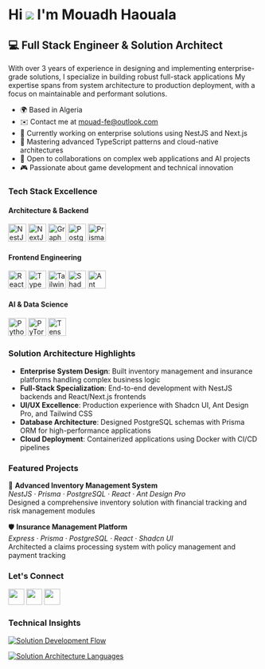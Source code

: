 Hi ![](https://user-images.githubusercontent.com/18350557/176309783-0785949b-9127-417c-8b55-ab5a4333674e.gif) I'm Mouadh Haouala
==============================================================================================================================

💻 Full Stack Engineer & Solution Architect 
---------------------------------------------------------------------------

With over 3 years of experience in designing and implementing enterprise-grade solutions, I specialize in building robust full-stack applications My expertise spans from system architecture to production deployment, with a focus on maintainable and performant solutions.

* 🌍  Based in Algeria
* ✉️  Contact me at [mouad-fe@outlook.com](mailto:mouad-fe@outlook.com)
* 🚀  Currently working on enterprise solutions using NestJS and Next.js
* 🧠  Mastering advanced TypeScript patterns and cloud-native architectures
* 🤝  Open to collaborations on complex web applications and AI projects
* 🎮  Passionate about game development and technical innovation

### Tech Stack Excellence

#### Architecture & Backend
<p align="left">
<a href="https://nestjs.com/" target="_blank" rel="noreferrer"><img src="https://raw.githubusercontent.com/danielcranney/readme-generator/main/public/icons/skills/nestjs-colored.svg" width="36" height="36" alt="NestJS" /></a>
<a href="https://nextjs.org/docs" target="_blank" rel="noreferrer"><img src="https://raw.githubusercontent.com/danielcranney/readme-generator/main/public/icons/skills/nextjs-colored.svg" width="36" height="36" alt="NextJs" /></a>
<a href="https://graphql.org/" target="_blank" rel="noreferrer"><img src="https://raw.githubusercontent.com/danielcranney/readme-generator/main/public/icons/skills/graphql-colored.svg" width="36" height="36" alt="GraphQL" /></a>
<a href="https://www.postgresql.org/" target="_blank" rel="noreferrer"><img src="https://raw.githubusercontent.com/danielcranney/readme-generator/main/public/icons/skills/postgresql-colored.svg" width="36" height="36" alt="PostgreSQL" /></a>
<a href="https://www.prisma.io/" target="_blank" rel="noreferrer"><img src="https://cdn.worldvectorlogo.com/logos/prisma-3.svg" width="36" height="36" alt="Prisma" /></a>
</p>

#### Frontend Engineering
<p align="left">
<a href="https://reactjs.org/" target="_blank" rel="noreferrer"><img src="https://raw.githubusercontent.com/danielcranney/readme-generator/main/public/icons/skills/react-colored.svg" width="36" height="36" alt="React" /></a>
<a href="https://www.typescriptlang.org/" target="_blank" rel="noreferrer"><img src="https://raw.githubusercontent.com/danielcranney/readme-generator/main/public/icons/skills/typescript-colored.svg" width="36" height="36" alt="TypeScript" /></a>
<a href="https://tailwindcss.com/" target="_blank" rel="noreferrer"><img src="https://raw.githubusercontent.com/danielcranney/readme-generator/main/public/icons/skills/tailwindcss-colored.svg" width="36" height="36" alt="TailwindCSS" /></a>
<a href="https://ui.shadcn.com/" target="_blank" rel="noreferrer"><img src="https://raw.githubusercontent.com/shadcn-ui/shadcn/main/apps/www/public/logo.png" width="36" height="36" alt="Shadcn UI" /></a>
<a href="https://ant.design/" target="_blank" rel="noreferrer"><img src="https://gw.alipayobjects.com/zos/rmsportal/KDpgvguMpGfqaHPjicRK.svg" width="36" height="36" alt="Ant Design" /></a>
</p>

#### AI & Data Science
<p align="left">
<a href="https://www.python.org/" target="_blank" rel="noreferrer"><img src="https://raw.githubusercontent.com/danielcranney/readme-generator/main/public/icons/skills/python-colored.svg" width="36" height="36" alt="Python" /></a>
<a href="https://pytorch.org/" target="_blank" rel="noreferrer"><img src="https://www.vectorlogo.zone/logos/pytorch/pytorch-icon.svg" width="36" height="36" alt="PyTorch" /></a>
<a href="https://www.tensorflow.org/" target="_blank" rel="noreferrer"><img src="https://www.vectorlogo.zone/logos/tensorflow/tensorflow-icon.svg" width="36" height="36" alt="TensorFlow" /></a>
</p>

### Solution Architecture Highlights

- **Enterprise System Design**: Built inventory management and insurance platforms handling complex business logic
- **Full-Stack Specialization**: End-to-end development with NestJS backends and React/Next.js frontends
- **UI/UX Excellence**: Production experience with Shadcn UI, Ant Design Pro, and Tailwind CSS
- **Database Architecture**: Designed PostgreSQL schemas with Prisma ORM for high-performance applications
- **Cloud Deployment**: Containerized applications using Docker with CI/CD pipelines

### Featured Projects

🔧 **Advanced Inventory Management System**  
*NestJS · Prisma · PostgreSQL · React · Ant Design Pro*  
Designed a comprehensive inventory solution with financial tracking and risk management modules

🛡️ **Insurance Management Platform**  
*Express · Prisma · PostgreSQL · React · Shadcn UI*  
Architected a claims processing system with policy management and payment tracking

### Let's Connect

<p align="left">
<a href="https://www.github.com/MOUADHHAOUALA" target="_blank" rel="noreferrer"><img src="https://raw.githubusercontent.com/danielcranney/readme-generator/main/public/icons/socials/github.svg" width="32" height="32" /></a>
<a href="https://www.linkedin.com/in/yourprofile" target="_blank" rel="noreferrer"><img src="https://raw.githubusercontent.com/danielcranney/readme-generator/main/public/icons/socials/linkedin.svg" width="32" height="32" /></a>
<a href="https://twitter.com/MouadhHaouala" target="_blank" rel="noreferrer"><img src="https://raw.githubusercontent.com/danielcranney/readme-generator/main/public/icons/socials/twitter.svg" width="32" height="32" /></a>
</p>

### Technical Insights

<a href="http://www.github.com/MOUADHHAOUALA"><img src="https://github-readme-activity-graph.vercel.app/graph?username=MOUADHHAOUALA&bg_color=0f172a&color=22d3ee&line=0891b2&point=06b6d4&area=true&hide_border=true&custom_title=Architecture%20Commit%20Flow" alt="Solution Development Flow" /></a>

<a href="https://github.com/MOUADHHAOUALA" align="left"><img src="https://github-readme-stats.vercel.app/api/top-langs/?username=MOUADHHAOUALA&layout=compact&title_color=22d3ee&text_color=ffffff&icon_color=06b6d4&bg_color=0f172a&hide_border=true&locale=en&custom_title=System%20Stack%20Breakdown" alt="Solution Architecture Languages" /></a>
